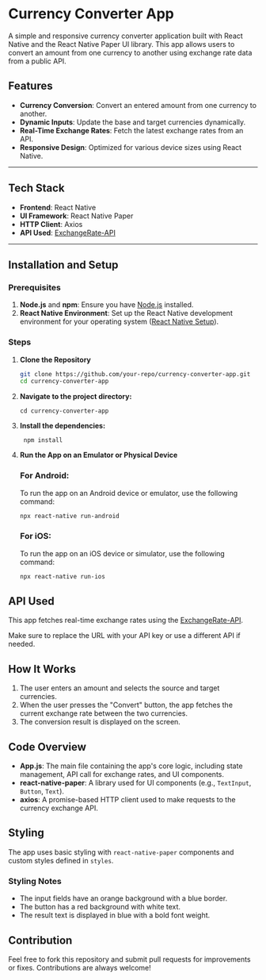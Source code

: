 # Currency Converter App

A simple and responsive currency converter application built with React Native and the React Native Paper UI library. This app allows users to convert an amount from one currency to another using exchange rate data from a public API.

## Features

- **Currency Conversion**: Convert an entered amount from one currency to another.
- **Dynamic Inputs**: Update the base and target currencies dynamically.
- **Real-Time Exchange Rates**: Fetch the latest exchange rates from an API.
- **Responsive Design**: Optimized for various device sizes using React Native.

---

## Tech Stack

- **Frontend**: React Native
- **UI Framework**: React Native Paper
- **HTTP Client**: Axios
- **API Used**: [ExchangeRate-API](https://www.exchangerate-api.com/)

---

## Installation and Setup

### Prerequisites

1. **Node.js** and **npm**: Ensure you have [Node.js](https://nodejs.org/) installed.
2. **React Native Environment**: Set up the React Native development environment for your operating system ([React Native Setup](https://reactnative.dev/docs/environment-setup)).

### Steps

1. **Clone the Repository**

   ```bash
   git clone https://github.com/your-repo/currency-converter-app.git
   cd currency-converter-app
   ```
2. **Navigate to the project directory:**
 
   ```
   cd currency-converter-app
   ```
3. **Install the dependencies:**

   ```
    npm install
   ```
4. **Run the App on an Emulator or Physical Device**

   ### For Android:

   To run the app on an Android device or emulator, use the following command:

   ```bash
   npx react-native run-android
   ```
   ### For iOS:

   To run the app on an iOS device or simulator, use the following command:

   ```bash
   npx react-native run-ios
   ```
## API Used

This app fetches real-time exchange rates using the [ExchangeRate-API](https://www.exchangerate-api.com/).

Make sure to replace the URL with your API key or use a different API if needed.

## How It Works

1. The user enters an amount and selects the source and target currencies.
2. When the user presses the "Convert" button, the app fetches the current exchange rate between the two currencies.
3. The conversion result is displayed on the screen.

## Code Overview

- **App.js**: The main file containing the app's core logic, including state management, API call for exchange rates, and UI components.
- **react-native-paper**: A library used for UI components (e.g., `TextInput`, `Button`, `Text`).
- **axios**: A promise-based HTTP client used to make requests to the currency exchange API.

## Styling

The app uses basic styling with `react-native-paper` components and custom styles defined in `styles`.

### Styling Notes

- The input fields have an orange background with a blue border.
- The button has a red background with white text.
- The result text is displayed in blue with a bold font weight.

## Contribution

Feel free to fork this repository and submit pull requests for improvements or fixes. Contributions are always welcome!
   
   
